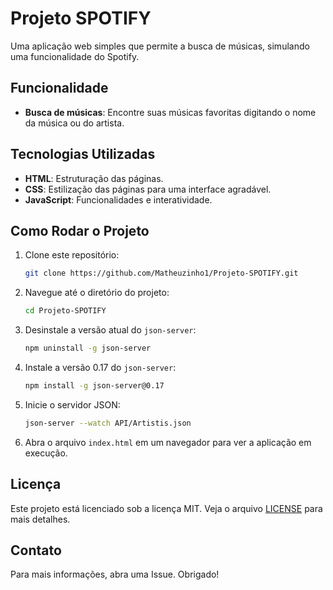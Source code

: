 # Projeto SPOTIFY

Uma aplicação web simples que permite a busca de músicas, simulando uma funcionalidade do Spotify.

## Funcionalidade

- **Busca de músicas**: Encontre suas músicas favoritas digitando o nome da música ou do artista.

## Tecnologias Utilizadas

- **HTML**: Estruturação das páginas.
- **CSS**: Estilização das páginas para uma interface agradável.
- **JavaScript**: Funcionalidades e interatividade.

## Como Rodar o Projeto

1. Clone este repositório:
    ```bash
    git clone https://github.com/Matheuzinho1/Projeto-SPOTIFY.git
    ```
2. Navegue até o diretório do projeto:
    ```bash
    cd Projeto-SPOTIFY
    ```
3. Desinstale a versão atual do `json-server`:
    ```bash
    npm uninstall -g json-server
    ```
4. Instale a versão 0.17 do `json-server`:
    ```bash
    npm install -g json-server@0.17
    ```
5. Inicie o servidor JSON:
    ```bash
    json-server --watch API/Artistis.json
    ```
6. Abra o arquivo `index.html` em um navegador para ver a aplicação em execução.

## Licença

Este projeto está licenciado sob a licença MIT. Veja o arquivo [LICENSE](LICENSE) para mais detalhes.

## Contato

Para mais informações, abra uma Issue. Obrigado!
